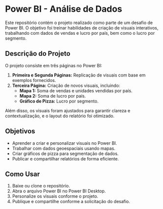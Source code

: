 # Power BI - Análise de Dados

Este repositório contém o projeto realizado como parte de um desafio de Power BI. O objetivo foi treinar habilidades de criação de visuais interativos, trabalhando com dados de vendas e lucro por país, bem como o lucro por segmento.

## Descrição do Projeto

O projeto consiste em três páginas no Power BI:

1. **Primeira e Segunda Páginas:** Replicação de visuais com base em exemplos fornecidos.
2. **Terceira Página:** Criação de novos visuais, incluindo:
   - **Mapa 1:** Soma de vendas e unidades vendidas por país.
   - **Mapa 2:** Soma de lucro por país.
   - **Gráfico de Pizza:** Lucro por segmento.

Além disso, os visuais foram ajustados para garantir clareza e contextualização, e o layout do relatório foi otimizado.

## Objetivos

- Aprender a criar e personalizar visuais no Power BI.
- Trabalhar com dados geoespaciais usando mapas.
- Criar gráficos de pizza para segmentação de dados.
- Publicar e compartilhar relatórios de forma eficiente.


## Como Usar

1. Baixe ou clone o repositório.
2. Abra o arquivo Power BI no Power BI Desktop.
3. Personalize os visuais conforme o projeto.
4. Publique e compartilhe conforme a solicitação do desafio.


